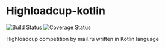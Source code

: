 # Highloadcup-kotlin #
[![Build Status](https://travis-ci.org/AnkBurov/highloadcup-kotlin.svg?branch=master)](https://travis-ci.org/AnkBurov/highloadcup-kotlin) [![Coverage Status](https://coveralls.io/repos/github/AnkBurov/highloadcup-kotlin/badge.svg?branch=master)](https://coveralls.io/github/AnkBurov/highloadcup-kotlin?branch=master)

Highloadcup competition by mail.ru written in Kotlin language
